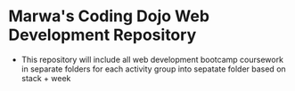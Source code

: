 # Marwa's Coding Dojo Web Development Repository

* This repository will include all web development bootcamp coursework in separate folders for each activity group into sepatate folder based on stack + week
